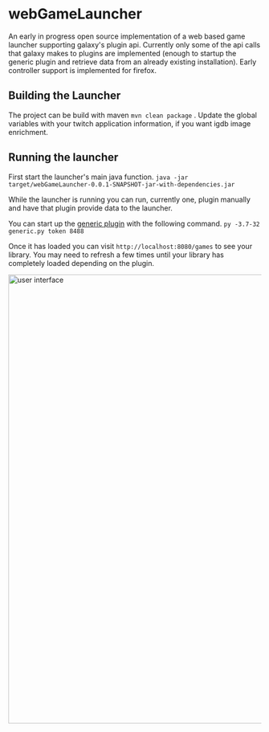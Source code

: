# webGameLauncher
An early in progress open source implementation of a web based game launcher supporting galaxy's plugin api. Currently only some of the api calls that galaxy makes to plugins are implemented (enough to startup the generic plugin and retrieve data from an already existing installation). Early controller support is implemented for firefox.

## Building the Launcher
The project can be build with maven `mvn clean package` . Update the global variables with your twitch application information, if you want igdb image enrichment.

## Running the launcher
First start the launcher's main java function.
`java -jar target/webGameLauncher-0.0.1-SNAPSHOT-jar-with-dependencies.jar`

While the launcher is running you can run, currently one, plugin manually and have that plugin provide data to the launcher.

You can start up the [generic plugin](https://github.com/AndrewDWhite/GalaxyGenericImporterPlugin) with the following command.
`py -3.7-32 generic.py token 8488`

Once it has loaded you can visit `http://localhost:8080/games` to see your library. You may need to refresh a few times until your library has completely loaded depending on the plugin.

<img width="894" alt="user interface" src="https://user-images.githubusercontent.com/972757/190617998-fb50106d-ec96-42c2-b9a6-7921df6cbce4.png">
